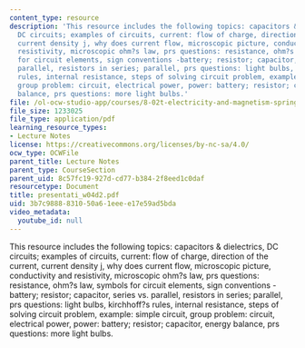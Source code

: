 ```yaml
---
content_type: resource
description: 'This resource includes the following topics: capacitors & dielectrics,
  DC circuits; examples of circuits, current: flow of charge, direction of the current,
  current density j, why does current flow, microscopic picture, conductivity and
  resistivity, microscopic ohm?s law, prs questions: resistance, ohm?s law, symbols
  for circuit elements, sign conventions -battery; resistor; capacitor, series vs.
  parallel, resistors in series; parallel, prs questions: light bulbs, kirchhoff?s
  rules, internal resistance, steps of solving circuit problem, example: simple circuit,
  group problem: circuit, electrical power, power: battery; resistor; capacitor, energy
  balance, prs questions: more light bulbs.'
file: /ol-ocw-studio-app/courses/8-02t-electricity-and-magnetism-spring-2005/3b7c9888831050a61eeee17e59ad5bda_presentati_w04d2.pdf
file_size: 1233025
file_type: application/pdf
learning_resource_types:
- Lecture Notes
license: https://creativecommons.org/licenses/by-nc-sa/4.0/
ocw_type: OCWFile
parent_title: Lecture Notes
parent_type: CourseSection
parent_uid: 8c57fc19-927d-cd77-b384-2f8eed1c0daf
resourcetype: Document
title: presentati_w04d2.pdf
uid: 3b7c9888-8310-50a6-1eee-e17e59ad5bda
video_metadata:
  youtube_id: null
---
```

This resource includes the following topics: capacitors & dielectrics, DC circuits; examples of circuits, current: flow of charge, direction of the current, current density j, why does current flow, microscopic picture, conductivity and resistivity, microscopic ohm?s law, prs questions: resistance, ohm?s law, symbols for circuit elements, sign conventions -battery; resistor; capacitor, series vs. parallel, resistors in series; parallel, prs questions: light bulbs, kirchhoff?s rules, internal resistance, steps of solving circuit problem, example: simple circuit, group problem: circuit, electrical power, power: battery; resistor; capacitor, energy balance, prs questions: more light bulbs.